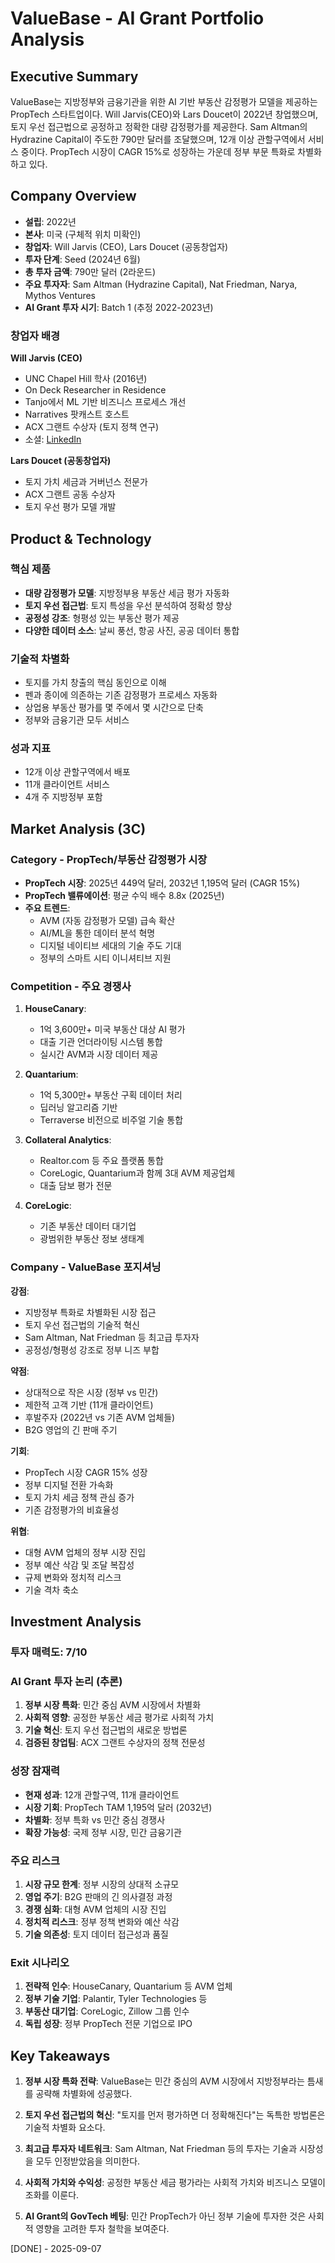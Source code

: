 # ValueBase - AI Grant Portfolio Analysis

## Executive Summary
ValueBase는 지방정부와 금융기관을 위한 AI 기반 부동산 감정평가 모델을 제공하는 PropTech 스타트업이다. Will Jarvis(CEO)와 Lars Doucet이 2022년 창업했으며, 토지 우선 접근법으로 공정하고 정확한 대량 감정평가를 제공한다. Sam Altman의 Hydrazine Capital이 주도한 790만 달러를 조달했으며, 12개 이상 관할구역에서 서비스 중이다. PropTech 시장이 CAGR 15%로 성장하는 가운데 정부 부문 특화로 차별화하고 있다.

## Company Overview
- **설립**: 2022년
- **본사**: 미국 (구체적 위치 미확인)
- **창업자**: Will Jarvis (CEO), Lars Doucet (공동창업자)
- **투자 단계**: Seed (2024년 6월)
- **총 투자 금액**: 790만 달러 (2라운드)
- **주요 투자자**: Sam Altman (Hydrazine Capital), Nat Friedman, Narya, Mythos Ventures
- **AI Grant 투자 시기**: Batch 1 (추정 2022-2023년)

### 창업자 배경
**Will Jarvis (CEO)**
- UNC Chapel Hill 학사 (2016년)
- On Deck Researcher in Residence
- Tanjo에서 ML 기반 비즈니스 프로세스 개선
- Narratives 팟캐스트 호스트
- ACX 그랜트 수상자 (토지 정책 연구)
- 소셜: [LinkedIn](https://www.linkedin.com/in/will-jarvis-b28a0985/)

**Lars Doucet (공동창업자)**
- 토지 가치 세금과 거버넌스 전문가
- ACX 그랜트 공동 수상자
- 토지 우선 평가 모델 개발

## Product & Technology

### 핵심 제품
- **대량 감정평가 모델**: 지방정부용 부동산 세금 평가 자동화
- **토지 우선 접근법**: 토지 특성을 우선 분석하여 정확성 향상
- **공정성 강조**: 형평성 있는 부동산 평가 제공
- **다양한 데이터 소스**: 날씨 풍선, 항공 사진, 공공 데이터 통합

### 기술적 차별화
- 토지를 가치 창출의 핵심 동인으로 이해
- 펜과 종이에 의존하는 기존 감정평가 프로세스 자동화
- 상업용 부동산 평가를 몇 주에서 몇 시간으로 단축
- 정부와 금융기관 모두 서비스

### 성과 지표
- 12개 이상 관할구역에서 배포
- 11개 클라이언트 서비스
- 4개 주 지방정부 포함

## Market Analysis (3C)

### Category - PropTech/부동산 감정평가 시장
- **PropTech 시장**: 2025년 449억 달러, 2032년 1,195억 달러 (CAGR 15%)
- **PropTech 밸류에이션**: 평균 수익 배수 8.8x (2025년)
- **주요 트렌드**:
  - AVM (자동 감정평가 모델) 급속 확산
  - AI/ML을 통한 데이터 분석 혁명
  - 디지털 네이티브 세대의 기술 주도 기대
  - 정부의 스마트 시티 이니셔티브 지원

### Competition - 주요 경쟁사
1. **HouseCanary**:
   - 1억 3,600만+ 미국 부동산 대상 AI 평가
   - 대출 기관 언더라이팅 시스템 통합
   - 실시간 AVM과 시장 데이터 제공

2. **Quantarium**:
   - 1억 5,300만+ 부동산 구획 데이터 처리
   - 딥러닝 알고리즘 기반
   - Terraverse 비전으로 비주얼 기술 통합

3. **Collateral Analytics**:
   - Realtor.com 등 주요 플랫폼 통합
   - CoreLogic, Quantarium과 함께 3대 AVM 제공업체
   - 대출 담보 평가 전문

4. **CoreLogic**:
   - 기존 부동산 데이터 대기업
   - 광범위한 부동산 정보 생태계

### Company - ValueBase 포지셔닝
**강점**:
- 지방정부 특화로 차별화된 시장 접근
- 토지 우선 접근법의 기술적 혁신
- Sam Altman, Nat Friedman 등 최고급 투자자
- 공정성/형평성 강조로 정부 니즈 부합

**약점**:
- 상대적으로 작은 시장 (정부 vs 민간)
- 제한적 고객 기반 (11개 클라이언트)
- 후발주자 (2022년 vs 기존 AVM 업체들)
- B2G 영업의 긴 판매 주기

**기회**:
- PropTech 시장 CAGR 15% 성장
- 정부 디지털 전환 가속화
- 토지 가치 세금 정책 관심 증가
- 기존 감정평가의 비효율성

**위협**:
- 대형 AVM 업체의 정부 시장 진입
- 정부 예산 삭감 및 조달 복잡성
- 규제 변화와 정치적 리스크
- 기술 격차 축소

## Investment Analysis

### 투자 매력도: 7/10

### AI Grant 투자 논리 (추론)
1. **정부 시장 특화**: 민간 중심 AVM 시장에서 차별화
2. **사회적 영향**: 공정한 부동산 세금 평가로 사회적 가치
3. **기술 혁신**: 토지 우선 접근법의 새로운 방법론
4. **검증된 창업팀**: ACX 그랜트 수상자의 정책 전문성

### 성장 잠재력
- **현재 성과**: 12개 관할구역, 11개 클라이언트
- **시장 기회**: PropTech TAM 1,195억 달러 (2032년)
- **차별화**: 정부 특화 vs 민간 중심 경쟁사
- **확장 가능성**: 국제 정부 시장, 민간 금융기관

### 주요 리스크
1. **시장 규모 한계**: 정부 시장의 상대적 소규모
2. **영업 주기**: B2G 판매의 긴 의사결정 과정
3. **경쟁 심화**: 대형 AVM 업체의 시장 진입
4. **정치적 리스크**: 정부 정책 변화와 예산 삭감
5. **기술 의존성**: 토지 데이터 접근성과 품질

### Exit 시나리오
1. **전략적 인수**: HouseCanary, Quantarium 등 AVM 업체
2. **정부 기술 기업**: Palantir, Tyler Technologies 등
3. **부동산 대기업**: CoreLogic, Zillow 그룹 인수
4. **독립 성장**: 정부 PropTech 전문 기업으로 IPO

## Key Takeaways

1. **정부 시장 특화 전략**: ValueBase는 민간 중심의 AVM 시장에서 지방정부라는 틈새를 공략해 차별화에 성공했다.

2. **토지 우선 접근법의 혁신**: "토지를 먼저 평가하면 더 정확해진다"는 독특한 방법론은 기술적 차별화 요소다.

3. **최고급 투자자 네트워크**: Sam Altman, Nat Friedman 등의 투자는 기술과 시장성을 모두 인정받았음을 의미한다.

4. **사회적 가치와 수익성**: 공정한 부동산 세금 평가라는 사회적 가치와 비즈니스 모델이 조화를 이룬다.

5. **AI Grant의 GovTech 베팅**: 민간 PropTech가 아닌 정부 기술에 투자한 것은 사회적 영향을 고려한 투자 철학을 보여준다.

[DONE] - 2025-09-07
